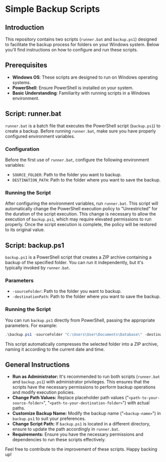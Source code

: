 # Simple Backup Scripts

## Introduction

This repository contains two scripts (`runner.bat` and `backup.ps1`) designed to facilitate the backup process for folders on your Windows system. Below you'll find instructions on how to configure and run these scripts.

## Prerequisites

- **Windows OS**: These scripts are designed to run on Windows operating systems.
- **PowerShell**: Ensure PowerShell is installed on your system.
- **Basic Understanding**: Familiarity with running scripts in a Windows environment.

## Script: runner.bat

`runner.bat` is a batch file that executes the PowerShell script (`backup.ps1`) to create a backup. Before running `runner.bat`, make sure you have properly configured environment variables.

### Configuration

Before the first use of `runner.bat`, configure the following environment variables:

- `SOURCE_FOLDER`: Path to the folder you want to backup.
- `DESTINATION_PATH`: Path to the folder where you want to save the backup.

### Running the Script

After configuring the environment variables, run `runner.bat`. This script will automatically change the PowerShell execution policy to "Unrestricted" for the duration of the script execution. This change is necessary to allow the execution of `backup.ps1`, which may require elevated permissions to run properly. Once the script execution is complete, the policy will be restored to its original value.

## Script: backup.ps1

`backup.ps1` is a PowerShell script that creates a ZIP archive containing a backup of the specified folder. You can run it independently, but it's typically invoked by `runner.bat`.

### Parameters

- `-sourceFolder`: Path to the folder you want to backup.
- `-destinationPath`: Path to the folder where you want to save the backup.

### Running the Script

You can run `backup.ps1` directly from PowerShell, passing the appropriate parameters. For example:

```powershell
.\backup.ps1 -sourceFolder "C:\Users\User\Documents\Database\" -destinationPath "D:\Backups\Backup\"
```

This script automatically compresses the selected folder into a ZIP archive, naming it according to the current date and time.

## General Instructions

- **Run as Administrator:** It's recommended to run both scripts (`runner.bat` and `backup.ps1`) with administrator privileges. This ensures that the scripts have the necessary permissions to perform backup operations and modify execution policies.
- **Change Path Values:** Replace placeholder path values ("`<path-to-your-source-folder>`", "`<path-to-your-destination-folder>`") with actual paths.
- **Customize Backup Name:** Modify the backup name ("`<backup-name>`") in `backup.ps1` to suit your preferences.
- **Change Script Path:** If `backup.ps1` is located in a different directory, ensure to update the path accordingly in `runner.bat`.
- **Requirements:** Ensure you have the necessary permissions and dependencies to run these scripts effectively.

Feel free to contribute to the improvement of these scripts. Happy backing up!
